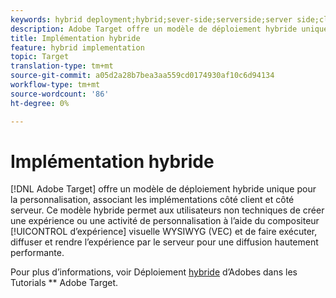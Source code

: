 ```yaml
---
keywords: hybrid deployment;hybrid;sever-side;serverside;server side;client-side;clientside;client side;hybrid implementation
description: Adobe Target offre un modèle de déploiement hybride unique pour la personnalisation, associant les implémentations côté client et côté serveur.
title: Implémentation hybride
feature: hybrid implementation
topic: Target
translation-type: tm+mt
source-git-commit: a05d2a28b7bea3aa559cd0174930af10c6d94134
workflow-type: tm+mt
source-wordcount: '86'
ht-degree: 0%

---
```



# Implémentation hybride

[!DNL Adobe Target] offre un modèle de déploiement hybride unique pour la personnalisation, associant les implémentations côté client et côté serveur. Ce modèle hybride permet aux utilisateurs non techniques de créer une expérience ou une activité de personnalisation à l’aide du compositeur [!UICONTROL d’expérience] visuelle WYSIWYG (VEC) et de faire exécuter, diffuser et rendre l’expérience par le serveur pour une diffusion hautement performante.

Pour plus d’informations, voir Déploiement [hybride](https://experienceleague.adobe.com/docs/target-learn/tutorials/implementation/hybrid-deployment.html) d’Adobes dans les Tutorials ** Adobe Target.
